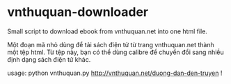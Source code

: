 # vnthuquan-downloader
Small script to download ebook from vnthuquan.net into one html file.

Một đoạn mã nhỏ dùng để tải sách điện tử từ trang vnthuquan.net thành một tệp html. Từ tệp này, bạn có thể dùng calibre để chuyển đổi sang nhiều định dạng sách điện tử khác.

usage: python vnthuquan.py http://vnthuquan.net/duong-dan-den-truyen
!
